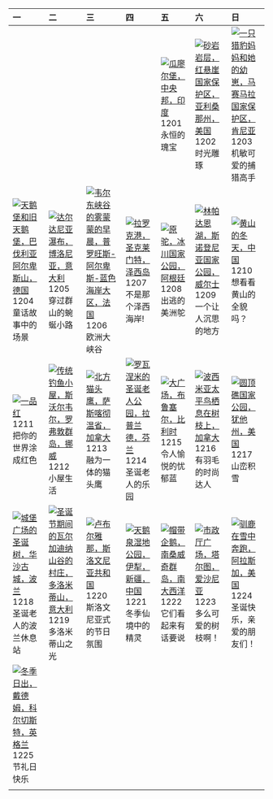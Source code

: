 | 一                                                                                                                                                                                                  | 二                                                                                                                                                                                                         | 三                                                                                                                                                                                                                 | 四                                                                                                                                                                                                      | 五                                                                                                                                                                                                   | 六                                                                                                                                                                                                                       | 日                                                                                                                                                                                                     |
|:---------------------------------------------------------------------------------------------------------------------------------------------------------------------------------------------------|:----------------------------------------------------------------------------------------------------------------------------------------------------------------------------------------------------------|:------------------------------------------------------------------------------------------------------------------------------------------------------------------------------------------------------------------|:-------------------------------------------------------------------------------------------------------------------------------------------------------------------------------------------------------|:----------------------------------------------------------------------------------------------------------------------------------------------------------------------------------------------------|:------------------------------------------------------------------------------------------------------------------------------------------------------------------------------------------------------------------------|:------------------------------------------------------------------------------------------------------------------------------------------------------------------------------------------------------|
|                                                                                                                                                                                                    |                                                                                                                                                                                                           |                                                                                                                                                                                                                   |                                                                                                                                                                                                        | [![](https://www.bing.com/th?id=OHR.GwaliorFortMP_ZH-CN3300432281_320x240.jpg '瓜廖尔堡，中央邦，印度')](https://www.bing.com/th?id=OHR.GwaliorFortMP_ZH-CN3300432281_UHD.jpg)<br>1201<br>永恒的瑰宝                | [![](https://www.bing.com/th?id=OHR.VermilionCliffs_ZH-CN3945784250_320x240.jpg '砂岩岩层，红悬崖国家保护区，亚利桑那州，美国')](https://www.bing.com/th?id=OHR.VermilionCliffs_ZH-CN3945784250_UHD.jpg)<br>1202<br>时光雕琢                      | [![](https://www.bing.com/th?id=OHR.CheetahDay_ZH-CN5114530695_320x240.jpg '一只猎豹妈妈和她的幼崽，马赛马拉国家保护区，肯尼亚')](https://www.bing.com/th?id=OHR.CheetahDay_ZH-CN5114530695_UHD.jpg)<br>1203<br>机敏可爱的捕猎高手      |
| [![](https://www.bing.com/th?id=OHR.AlpsCastles_ZH-CN5078013932_320x240.jpg '天鹅堡和旧天鹅堡，巴伐利亚阿尔卑斯山，德国')](https://www.bing.com/th?id=OHR.AlpsCastles_ZH-CN5078013932_UHD.jpg)<br>1204<br>童话故事中的场景      | [![](https://www.bing.com/th?id=OHR.DardagnaWaterfalls_ZH-CN5613123621_320x240.jpg '达尔达尼亚瀑布，博洛尼亚，意大利')](https://www.bing.com/th?id=OHR.DardagnaWaterfalls_ZH-CN5613123621_UHD.jpg)<br>1205<br>穿过群山的蜿蜒小路   | [![](https://www.bing.com/th?id=OHR.GrandCanyonVerdon_ZH-CN6025902720_320x240.jpg '韦尔东峡谷的雾蒙蒙的早晨，普罗旺斯-阿尔卑斯-蓝色海岸大区，法国')](https://www.bing.com/th?id=OHR.GrandCanyonVerdon_ZH-CN6025902720_UHD.jpg)<br>1206<br>欧洲大峡谷 | [![](https://www.bing.com/th?id=OHR.JerseyIsland_ZH-CN6224973235_320x240.jpg '拉罗克港，圣克莱门特，泽西岛')](https://www.bing.com/th?id=OHR.JerseyIsland_ZH-CN6224973235_UHD.jpg)<br>1207<br>不是那个泽西海岸!              | [![](https://www.bing.com/th?id=OHR.PatagoniaGuanaco_ZH-CN6438038982_320x240.jpg '原驼，冰川国家公园，阿根廷')](https://www.bing.com/th?id=OHR.PatagoniaGuanaco_ZH-CN6438038982_UHD.jpg)<br>1208<br>出逃的美洲鸵       | [![](https://www.bing.com/th?id=OHR.LlanberisSnowdoniaSunset_ZH-CN6682238671_320x240.jpg '林帕达恩湖，斯诺登尼亚国家公园， 威尔士')](https://www.bing.com/th?id=OHR.LlanberisSnowdoniaSunset_ZH-CN6682238671_UHD.jpg)<br>1209<br>一个让人沉思的地方 | [![](https://www.bing.com/th?id=OHR.MountainDayChina_ZH-CN6894169616_320x240.jpg '黄山的冬天，中国')](https://www.bing.com/th?id=OHR.MountainDayChina_ZH-CN6894169616_UHD.jpg)<br>1210<br>想看看黄山的全貌吗？          |
| [![](https://www.bing.com/th?id=OHR.Poinsettia_ZH-CN7255902344_320x240.jpg '一品红')](https://www.bing.com/th?id=OHR.Poinsettia_ZH-CN7255902344_UHD.jpg)<br>1211<br>把你的世界涂成红色                         | [![](https://www.bing.com/th?id=OHR.LofotenRorbu_ZH-CN7790383976_320x240.jpg '传统钓鱼小屋，斯沃尔韦尔，罗弗敦群岛，挪威')](https://www.bing.com/th?id=OHR.LofotenRorbu_ZH-CN7790383976_UHD.jpg)<br>1212<br>小屋生活               | [![](https://www.bing.com/th?id=OHR.BorealOwl_ZH-CN7957240111_320x240.jpg '北方猫头鹰，萨斯喀彻温省，加拿大')](https://www.bing.com/th?id=OHR.BorealOwl_ZH-CN7957240111_UHD.jpg)<br>1213<br>融为一体的猫头鹰                              | [![](https://www.bing.com/th?id=OHR.SantaPark_ZH-CN7444715899_320x240.jpg '罗瓦涅米的圣诞老人公园，拉普兰德，芬兰')](https://www.bing.com/th?id=OHR.SantaPark_ZH-CN7444715899_UHD.jpg)<br>1214<br>圣诞老人的乐园                 | [![](https://www.bing.com/th?id=OHR.GrandPlaceXmas_ZH-CN8299342316_320x240.jpg '大广场，布鲁塞尔，比利时')](https://www.bing.com/th?id=OHR.GrandPlaceXmas_ZH-CN8299342316_UHD.jpg)<br>1215<br>令人愉悦的忧郁蓝          | [![](https://www.bing.com/th?id=OHR.WinterWaxwings_ZH-CN9274297835_320x240.jpg '波西米亚太平鸟栖息在树枝上，加拿大')](https://www.bing.com/th?id=OHR.WinterWaxwings_ZH-CN9274297835_UHD.jpg)<br>1216<br>有羽毛的时尚达人                         | [![](https://www.bing.com/th?id=OHR.CapitolReefSnow_ZH-CN0085775882_320x240.jpg '圆顶礁国家公园，犹他州，美国')](https://www.bing.com/th?id=OHR.CapitolReefSnow_ZH-CN0085775882_UHD.jpg)<br>1217<br>山峦积雪            |
| [![](https://www.bing.com/th?id=OHR.WarsawChristmas_ZH-CN0949732911_320x240.jpg '城堡广场的圣诞树，华沙古城，波兰')](https://www.bing.com/th?id=OHR.WarsawChristmas_ZH-CN0949732911_UHD.jpg)<br>1218<br>圣诞老人的波兰休息站 | [![](https://www.bing.com/th?id=OHR.ValGardenaItaly_ZH-CN2405437494_320x240.jpg '圣诞节期间的瓦尔加迪纳山谷的村庄，多洛米蒂山，意大利')](https://www.bing.com/th?id=OHR.ValGardenaItaly_ZH-CN2405437494_UHD.jpg)<br>1219<br>多洛米蒂山之光 | [![](https://www.bing.com/th?id=OHR.LjubljanaLights_ZH-CN3179297953_320x240.jpg '卢布尔雅那，斯洛文尼亚共和国')](https://www.bing.com/th?id=OHR.LjubljanaLights_ZH-CN3179297953_UHD.jpg)<br>1220<br>斯洛文尼亚式的节日氛围                 | [![](https://www.bing.com/th?id=OHR.WinterSolstice2023_ZH-CN4450201916_320x240.jpg '天鹅泉湿地公园，伊犁，新疆，中国')](https://www.bing.com/th?id=OHR.WinterSolstice2023_ZH-CN4450201916_UHD.jpg)<br>1221<br>冬季仙境中的精灵 | [![](https://www.bing.com/th?id=OHR.FestivusPenguins_ZH-CN5191348531_320x240.jpg '帽带企鹅，南桑威奇群岛，南大西洋')](https://www.bing.com/th?id=OHR.FestivusPenguins_ZH-CN5191348531_UHD.jpg)<br>1222<br>它们看起来有话要说 | [![](https://www.bing.com/th?id=OHR.EstoniaXmasEve_ZH-CN5870799404_320x240.jpg '市政厅广场，塔尔图，爱沙尼亚')](https://www.bing.com/th?id=OHR.EstoniaXmasEve_ZH-CN5870799404_UHD.jpg)<br>1223<br>多么可爱的树枝啊！                           | [![](https://www.bing.com/th?id=OHR.CaribouChristmas_ZH-CN6264028572_320x240.jpg '驯鹿在雪中奔跑，阿拉斯加，美国')](https://www.bing.com/th?id=OHR.CaribouChristmas_ZH-CN6264028572_UHD.jpg)<br>1224<br>圣诞快乐，亲爱的朋友们！ |
| [![](https://www.bing.com/th?id=OHR.BoxingDaySunrise_ZH-CN7431512686_320x240.jpg '冬季日出，戴德姆，科尔切斯特，英格兰')](https://www.bing.com/th?id=OHR.BoxingDaySunrise_ZH-CN7431512686_UHD.jpg)<br>1225<br>节礼日快乐  |                                                                                                                                                                                                           |                                                                                                                                                                                                                   |                                                                                                                                                                                                        |                                                                                                                                                                                                     |                                                                                                                                                                                                                         |                                                                                                                                                                                                       |
|                                                                                                                                                                                                    |                                                                                                                                                                                                           |                                                                                                                                                                                                                   |                                                                                                                                                                                                        |                                                                                                                                                                                                     |                                                                                                                                                                                                                         |                                                                                                                                                                                                       |